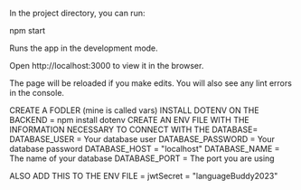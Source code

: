 In the project directory, you can run:

npm start

Runs the app in the development mode.

Open http://localhost:3000 to view it in the browser.

The page will be reloaded if you make edits.
You will also see any lint errors in the console.

CREATE A FODLER (mine is called vars)
INSTALL DOTENV ON THE BACKEND = npm install dotenv
CREATE AN ENV FILE WITH THE INFORMATION NECESSARY TO CONNECT WITH THE DATABASE=
DATABASE_USER = Your database user
DATABASE_PASSWORD = Your database password
DATABASE_HOST = "localhost"
DATABASE_NAME = The name of your database
DATABASE_PORT = The port you are using

ALSO ADD THIS TO THE ENV FILE = jwtSecret = "languageBuddy2023"
